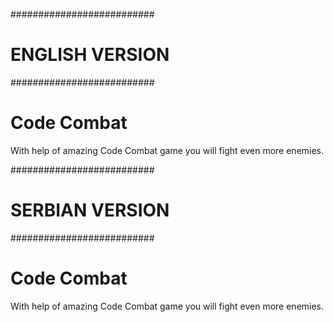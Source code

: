 ##########################
#     ENGLISH VERSION    #
##########################

# Code Combat

With help of amazing Code Combat game you will fight even more enemies.



##########################
#     SERBIAN VERSION    #
##########################

# Code Combat

With help of amazing Code Combat game you will fight even more enemies.
